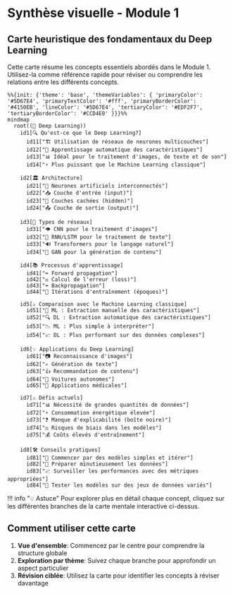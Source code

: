 # Synthèse visuelle - Module 1

## Carte heuristique des fondamentaux du Deep Learning

Cette carte résume les concepts essentiels abordés dans le Module 1. Utilisez-la comme référence rapide pour réviser ou comprendre les relations entre les différents concepts.

```mermaid
%%{init: {'theme': 'base', 'themeVariables': { 'primaryColor': '#5D67E4', 'primaryTextColor': '#fff', 'primaryBorderColor': '#4150EB', 'lineColor': '#5D67E4', 'tertiaryColor': '#EDF2F7', 'tertiaryBorderColor': '#CCD4E0' }}}%%
mindmap
  root((🧠 Deep Learning))
    id1[🔍 Qu'est-ce que le Deep Learning?]
      id11["🏗️ Utilisation de réseaux de neurones multicouches"]
      id12["🤖 Apprentissage automatique des caractéristiques"]
      id13["📊 Idéal pour le traitement d'images, de texte et de son"]
      id14["⚡ Plus puissant que le Machine Learning classique"]
    
    id2[🏛️ Architecture]
      id21["🔌 Neurones artificiels interconnectés"]
      id22["📥 Couche d'entrée (input)"]
      id23["🧩 Couches cachées (hidden)"]
      id24["📤 Couche de sortie (output)"]
    
    id3[🧩 Types de réseaux]
      id31["👁️ CNN pour le traitement d'images"]
      id32["📝 RNN/LSTM pour le traitement de texte"]
      id33["🔊 Transformers pour le langage naturel"]
      id34["🎨 GAN pour la génération de contenu"]
    
    id4[📚 Processus d'apprentissage]
      id41["➡️ Forward propagation"]
      id42["⚖️ Calcul de l'erreur (loss)"]
      id43["⬅️ Backpropagation"]
      id44["🔄 Itérations d'entraînement (époques)"]
    
    id5[⚔️ Comparaison avec le Machine Learning classique]
      id51["🔧 ML : Extraction manuelle des caractéristiques"]
      id52["🔍 DL : Extraction automatique des caractéristiques"]
      id53["📉 ML : Plus simple à interpréter"]
      id54["📈 DL : Plus performant sur des données complexes"]
    
    id6[💡 Applications du Deep Learning]
      id61["📷 Reconnaissance d'images"]
      id62["✍️ Génération de texte"]
      id63["👍 Recommandation de contenu"]
      id64["🚗 Voitures autonomes"]
      id65["🏥 Applications médicales"]
    
    id7[⚠️ Défis actuels]
      id71["📊 Nécessité de grandes quantités de données"]
      id72["⚡ Consommation énergétique élevée"]
      id73["❓ Manque d'explicabilité (boîte noire)"]
      id74["⚖️ Risques de biais dans les modèles"]
      id75["💰 Coûts élevés d'entraînement"]
    
    id8[🛠️ Conseils pratiques]
      id81["🔄 Commencer par des modèles simples et itérer"]
      id82["🧹 Préparer minutieusement les données"]
      id83["📈 Surveiller les performances avec des métriques appropriées"]
      id84["🧪 Tester les modèles sur des jeux de données variés"]

```

!!! info "💡 Astuce"
    Pour explorer plus en détail chaque concept, cliquez sur les différentes branches de la carte mentale interactive ci-dessus.

## Comment utiliser cette carte

1. **Vue d'ensemble**: Commencez par le centre pour comprendre la structure globale
2. **Exploration par thème**: Suivez chaque branche pour approfondir un aspect particulier
3. **Révision ciblée**: Utilisez la carte pour identifier les concepts à réviser davantage


